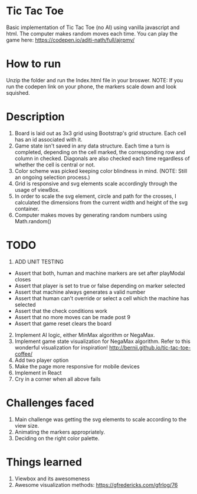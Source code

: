 # Tic Tac Toe

Basic implementation of Tic Tac Toe (no AI) using vanilla javascript and html. The computer makes random moves each time. You can play the game here: https://codepen.io/aditi-nath/full/ajrpmy/

# How to run

Unzip the folder and run the Index.html file in your broswer. NOTE: If you run the codepen link on your phone, the markers scale down and look squished. 

# Description 

1. Board is laid out as 3x3 grid using Bootstrap's grid structure. Each cell has an id associated with it.
2. Game state isn't saved in any data structure. Each time a turn is completed, depending on the cell marked, the corresponding row and column in checked. Diagonals are also checked each time regardless of whether the cell is central or not.
3. Color scheme was picked keeping color blindness in mind. (NOTE: Still an ongoing selection process.)
4. Grid is responsive and svg elements scale accordingly through the usage of viewBox.
5. In order to scale the svg element, circle and path for the crosses, I calculated the dimensions from the current width and height of the svg container. 
6. Computer makes moves by generating random numbers using Math.random()

# TODO

1. ADD UNIT TESTING
 - Assert that both, human and machine markers are set after playModal closes
 - Assert that player is set to true or false depending on marker selected
 - Assert that machine always generates a valid number
 - Assert that human can't override or select a cell which the machine has selected
 - Assert that the check conditions work 
 - Assert that no more moves can be made post 9
 - Assert that game reset clears the board
2. Implement AI logic, either MinMax algorithm or NegaMax.
3. Implement game state visualization for NegaMax algorithm. Refer to this wonderful visualization for inspiration! 
http://bernii.github.io/tic-tac-toe-coffee/
4. Add two player option
5. Make the page more responsive for mobile devices
6. Implement in React
7. Cry in a corner when all above fails

# Challenges faced

1. Main challenge was getting the svg elements to scale according to the view size.
2. Animating the markers appropriately.
3. Deciding on the right color palette.

# Things learned

1. Viewbox and its awesomeness 
2. Awesome visualization methods: https://gfredericks.com/gfrlog/76

